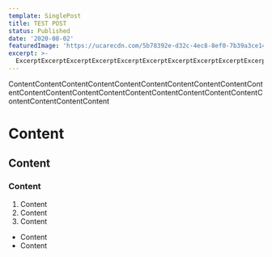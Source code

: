 ```yaml
---
template: SinglePost
title: TEST POST
status: Published
date: '2020-08-02'
featuredImage: 'https://ucarecdn.com/5b78392e-d32c-4ec8-8ef0-7b39a3ce144f/'
excerpt: >-
  ExcerptExcerptExcerptExcerptExcerptExcerptExcerptExcerptExcerptExcerptExcerptExcerpt
---
```

ContentContentContentContentContentContentContentContentContentContentContentContentContentContentContentContentContentContentContentContentContentContentContent

# Content

## Content

### Content

1. Content
2. Content
1. Content

- Content
- Content
